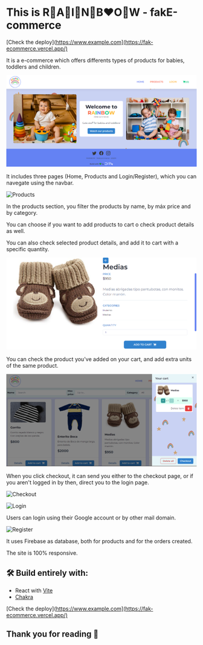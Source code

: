 # This is R💙A💚I💛N🧡B❤️O💜W - fakE-commerce

[Check the deploy](https://www.example.com](https://fak-ecommerce.vercel.app/)

It is a e-commerce which offers differents types of products for babies, toddlers and children.

![Home page](/public/readmeImages/homePage.png)

It includes three pages (Home, Products and Login/Register), which you can navegate using the navbar. 

![Products](/public/readmeImages/products.png)

In the products section, you filter the products by name, by máx price and by category. 

You can choose if you want to add products to cart o check product details as well.

You can also check selected product details, and add it to cart with a specific quantity.

![Product details](/public/readmeImages/productDetails.png)

You can check the product you've added on your cart, and add extra units of the same product.

![Cart](/public/readmeImages/cart.png)

When you click checkout, it can send you either to the checkout page, or if you aren't logged in by then, direct you to the login page.

![Checkout](/public/readmeImages/checkout.png)

![Login](/public/readmeImages/login.png)

Users can login using their Google account or by other mail domain. 

![Register](/public/readmeImages/register.png)

It uses Firebase as database, both for products and for the orders created.

The site is 100% responsive.

## 🛠️ Build entirely with:
- React with [Vite](https://vitejs.dev/guide/)
- [Chakra](https://chakra-ui.com/)

[Check the deploy](https://www.example.com](https://fak-ecommerce.vercel.app/)

## Thank you for reading 💜
